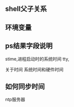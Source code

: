 



## shell父子关系

## 环境变量





## ps结果字段说明


stime,进程启动时的系统时间
tty,


关于时间
系统时间和硬件时间

## 如何同步时间

ntp服务器

